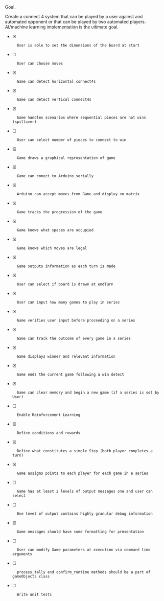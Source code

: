 Goal.

Create a connect 4 system that can be played by a user against and automated opponent or that can be played by two automated players. AI/machine learning implementation is the ultimate goal. 


- [x]		User is able to set the dimensions of the board at start		
- [ ] 		User can choose moves 										
- [x]		Game can detect horizontal connect4s 
- [x]		Game can detect vertical connect4s 
- [x]		Game handles scenarios where sequential pieces are not wins (spillover)
- [ ]		User can select number of pieces to connect to win
- [x]		Game draws a graphical representation of game 
- [x]		Game can conect to Arduino serially 
- [x]		Arduino can accept moves from Game and display on matrix 
- [x]		Game tracks the progression of the game 
- [x]		Game knows what spaces are occupied 
- [x]		Game knows which moves are legal 
- [x]		Game outputs information as each turn is made 
- [x]		User can select if board is drawn at endTurn
- [x]		User can input how many games to play in series
- [x]		Game verifies user input before proceeding on a series 
- [x]		Game can track the outcome of every game in a series 
- [x]		Game displays winner and relevant information 
- [x]		Game ends the current game following a win detect 
- [x] 		Game can clear memory and begin a new game (if a series is set by User)
- [ ]		Enable Reinforcement Learning
- [x]		Define conditions and rewards
- [x]		Define what constitutes a single Step (both player completes a turn)
- [x]		Game assigns points to each player for each game in a series
- [ ]		Game has at least 2 levels of output messages one and user can select
- [ ]		One level of output contains highly granular debug information
- [x]		Game messages should have some formatting for presentation
- [ ]		User can modify Game parameters at execution via command line arguments
- [ ] 		process_tally and confirm_runtime methods should be a part of gameObjects class
- [ ]		Write unit tests 
